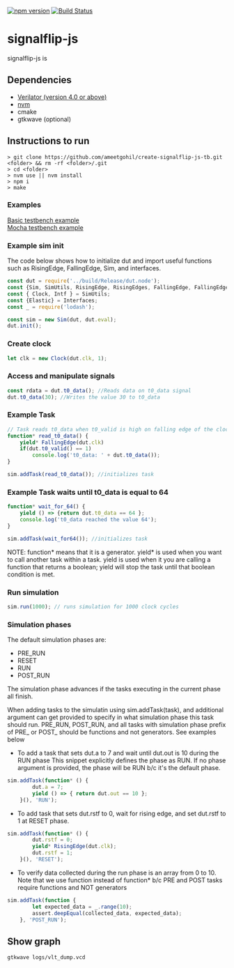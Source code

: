 [![npm version](https://badge.fury.io/js/signalflip-js.svg)](https://badge.fury.io/js/signalflip-js)
[![Build Status](https://travis-ci.com/ameetgohil/signalflip-js.svg?branch=master)](https://travis-ci.com/ameetgohil/signalflip-js)

# signalflip-js
signalflip-js is 

## Dependencies
- [Verilator (version 4.0 or above)](https://www.veripool.org/projects/verilator/wiki/Installing)
- [nvm](https://github.com/creationix/nvm)
- cmake
- gtkwave (optional)

## Instructions to run
```
> git clone https://github.com/ameetgohil/create-signalflip-js-tb.git <folder> && rm -rf <folder>/.git
> cd <folder>
> nvm use || nvm install
> npm i
> make

```
### Examples
[Basic testbench example](./docs/BasicTestbench.md)  
[Mocha testbench example](./docs/MochaTestbench.md)

### Example sim init

The code below shows how to initialize dut and import useful functions such as RisingEdge, FallingEdge, Sim, and interfaces.
```javascript
const dut = require('../build/Release/dut.node');
const {Sim, SimUtils, RisingEdge, RisingEdges, FallingEdge, FallingEdges, Interfaces} = require('../');
const { Clock, Intf } = SimUtils;
const {Elastic} = Interfaces;
const _ = require('lodash');

const sim = new Sim(dut, dut.eval); 
dut.init();
```

### Create clock
```javascript
let clk = new Clock(dut.clk, 1);
```

### Access and manipulate signals
```javascript
const rdata = dut.t0_data(); //Reads data on t0_data signal
dut.t0_data(30); //Writes the value 30 to t0_data
```

### Example Task
```javascript
// Task reads t0_data when t0_valid is high on falling edge of the clock
function* read_t0_data() {
    yield* FallingEdge(dut.clk)
    if(dut.t0_valid() == 1)
        console.log('t0_data: ' + dut.t0_data());
}

sim.addTask(read_t0_data()); //initializes task
```

### Example Task waits until t0_data is equal to 64
```javascript
function* wait_for_64() {
    yield () => {return dut.t0_data == 64 };
    console.log('t0_data reached the value 64');
}

sim.addTask(wait_for64()); //initializes task
```

NOTE: function* means that it is a generator. yield* is used when you want to call another task within a task. yield is used when it you are calling a function that returns a boolean; yield will stop the task until that boolean condition is met.

### Run simulation
```javascript
sim.run(1000); // runs simulation for 1000 clock cycles
```

### Simulation phases
The default simulation phases are: 
- PRE_RUN
- RESET
- RUN
- POST_RUN

The simulation phase advances if the tasks executing in the current phase all finish.

When adding tasks to the simulatin using sim.addTask(task), and additional argument can get provided to specify in what simulation phase this task should run. PRE_RUN, POST_RUN, and all tasks with simulation phase prefix of PRE_ or POST_ should be functions and not generators. See examples below

- To add a task that sets dut.a to 7 and wait until dut.out is 10 during the RUN phase
This snippet explicitly defines the phase as RUN. If no phase argument is provided, the phase will be RUN b/c it's the default phase.
```javascript
sim.addTask(function* () {
	    dut.a = 7;
	    yield () => { return dut.out == 10 };
	}(), 'RUN');
```

- To add task that sets dut.rstf to 0, wait for rising edge, and set dut.rstf to 1 at RESET phase.
```javascript
sim.addTask(function* () {
	    dut.rstf = 0;
	    yield* RisingEdge(dut.clk);
	    dut.rstf = 1;
	}(), 'RESET');
```

- To verify data collected during the run phase is an array from 0 to 10. 
Note that we use function instead of function* b/c PRE and POST tasks require functions and NOT generators
```javascript
sim.addTask(function {
	    let expected_data = _.range(10);
	    assert.deepEqual(collected_data, expected_data);
	}, 'POST_RUN');
```

## Show graph
```
gtkwave logs/vlt_dump.vcd
```
